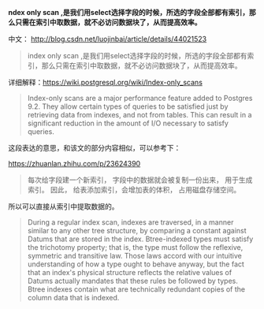 **ndex only scan ,是我们用select选择字段的时候，所选的字段全部都有索引，那么只需在索引中取数据，就不必访问数据块了，从而提高效率。**

中文：   http://blog.csdn.net/luojinbai/article/details/44021523
>index only scan ,是我们用select选择字段的时候，所选的字段全部都有索引，那么只需在索引中取数据，就不必访问数据块了，从而提高效率。


详细解释：https://wiki.postgresql.org/wiki/Index-only_scans

>Index-only scans are a major performance feature added to Postgres 9.2. They allow certain types of queries to be satisfied just by retrieving data from indexes, and not from tables. This can result in a significant reduction in the amount of I/O necessary to satisfy queries.

这段表达的意思，和该文的部分内容相似，可以参考下：

https://zhuanlan.zhihu.com/p/23624390

>每次给字段建一个新索引， 字段中的数据就会被复制一份出来， 用于生成索引。 因此， 给表添加索引，会增加表的体积， 占用磁盘存储空间。

所以可以直接从索引中提取数据的。



>During a regular index scan, indexes are traversed, in a manner similar to any other tree structure, by comparing a constant against Datums that are stored in the index. Btree-indexed types must satisfy the trichotomy property; that is, the type must follow the reflexive, symmetric and transitive law. Those laws accord with our intuitive understanding of how a type ought to behave anyway, but the fact that an index's physical structure reflects the relative values of Datums actually mandates that these rules be followed by types. Btree indexes contain what are technically redundant copies of the column data that is indexed.
